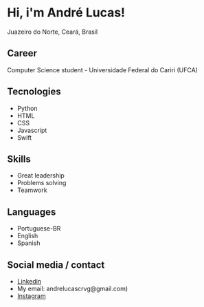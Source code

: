 <h1>Hi, i'm André Lucas!</h1>

Juazeiro do Norte, Ceará, Brasil

## Career

Computer Science student - Universidade Federal do Cariri (UFCA)

## Tecnologies
<ul>
  <li>Python</li>
  <li>HTML</li>
  <li>CSS</li>
  <li>Javascript</li>
  <li>Swift</li>
</ul>

## Skills

<ul>
  <li>Great leadership</li>
  <li>Problems solving</li>
  <li>Teamwork</li>
</ul>

## Languages

<ul>
  <li>Portuguese-BR</li>
  <li>English</li>
  <li>Spanish</li>
</ul>

## Social media / contact

<ul>
  <li><a href='https://www.linkedin.com/in/andré-lima-6a03a6304/'>Linkedin</a></li>
  <li>My email: andrelucascrvg@gmail.com)</li>
  <li><a href='https://www.instagram.com/lucascrvg23/'>Instagram</a></li>
</ul>
